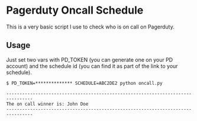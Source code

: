 # Pagerduty Oncall Schedule

This is a very basic script I use to check who is on call on Pagerduty. 

## Usage

Just set two vars with PD_TOKEN (you can generate one on your PD account) and the schedule id (you can find it as part of the link to your schedule). 
    
    $ PD_TOKEN=************** SCHEDULE=ABC2DE2 python oncall.py

    --------------------------------------------------------------------------------
    The on call winner is: John Doe
    --------------------------------------------------------------------------------
    
